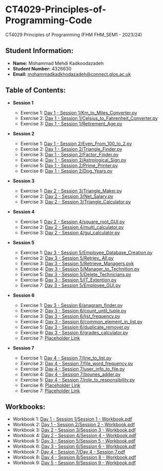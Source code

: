 # CT4029-Principles-of-Programming-Code
CT4029 Principles of Programming (FHM FHM_SEM1 - 2023/24)

## Student Information:
- **Name:** Mohammad Mehdi Kadkoodazadeh
- **Student Number:** 4326630
- **Email:** mohammadkadkhodazadeh@connect.glos.ac.uk

## Table of Contents:
- **Session 1**
  - Exercise 1: [Day 1 - Session 1/Km_to_Miles_Converter.py](#)
  - Exercise 2: [Day 1 - Session 1/Celsius_to_Fahrenheit_Converter.py](#)
  - Exercise 3: [Day 1 - Session 1/Retirement_Age.py](#)

- **Session 2**
  - Exercise 1: [Day 1 - Session 2/Even_From_100_to_2.py](#)
  - Exercise 2: [Day 1 - Session 2/Triangle_Finder.py](#)
  - Exercise 3: [Day 1 - Session 2/Factor_Finder.py](#)
  - Exercise 4: [Day 1 - Session 2/Astrological_Sign.py](#)
  - Exercise 5: [Day 1 - Session 2/Prime_Printer.py](#)
  - Exercise 6: [Day 1 - Session 2/Dog_Years.py](#)

- **Session 3**
  - Exercise 1: [Day 2 - Session 3/Triangle_Maker.py](#)
  - Exercise 2: [Day 2 - Session 3/Net_Salary.py](#)
  - Exercise 3: [Day 2 - Session 3/Triangle_Calculator.py](#)

- **Session 4**
  - Exercise 1: [Day 2 - Session 4/square_root_GUI.py](#)
  - Exercise 2: [Day 2 - Session 4/multi_calculator.py](#)
  - Exercise 3: [Day 2 - Session 4/gui_calculator.py](#)

- **Session 5**
  - Exercise 1: [Day 3 - Session 5/Employee_Database_Creation.py](#)
  - Exercise 2: [Day 3 - Session 5/Retriev_ All.py](#)
  - Exercise 3: [Day 3 - Session 5/Retrieve_Managers.pyk](#)
  - Exercise 4: [Day 3 - Session 5/Manager_to_Technition.py](#)
  - Exercise 5: [Day 3 - Session 5/Delete_Technicians.py](#)
  - Exercise 6: [Day 3 - Session 5/IT_Extention.py](#)
  - Exercise 7: [Day 3 - Session 5/Employee_GUI.py](#)

- **Session 6**
  - Exercise 1: [Day 3 - Session 6/anagram_finder.py](#)
  - Exercise 2: [Day 3 - Session 6/count_until_tuple.py](#)
  - Exercise 3: [Day 3 - Session 6/list_frequency.py](#)
  - Exercise 4: [Day 3 - Session 6/common_element_in_list.py](#)
  - Exercise 5: [Day 3 - Session 6/duplicate_remover.py](#)
  - Exercise 6: [Day 3 - Session 6/grades_calculator.py](#)
  - Exercise 7: [Placeholder Link](#)

- **Session 7**
  - Exercise 1: [Day 4 - Session 7/line_to_list.py](#)
  - Exercise 2: [Day 4 - Session 7/file_word_frequency.py](#)
  - Exercise 3: [Day 4 - Session 7/user_info_to_file.py](#)
  - Exercise 4: [Day 4 - Session 7/bounes_adder.py](#)
  - Exercise 5: [Day 4 - Session 7/role_to_responsibility.py](#)
  - Exercise 6: [Placeholder Link](#)
  - Exercise 7: [Placeholder Link](#)

## Workbooks:
- Workbook 1: [Day 1 - Session 1/Session 1 - Workbook.pdf](#)
- Workbook 2: [Day 1 - Session 2/Session 2 - Workbook.pdf](#)
- Workbook 3: [Day 2 - Session 3/Session 3 - Workbook.pdf](#)
- Workbook 4: [Day 2 - Session 4/Session 4 - Workbook.pdf](#)
- Workbook 5: [Day 3 - Session 5/Session 5 - Workbook.pdf](#)
- Workbook 6: [Day 3 - Session 6/Session 6 - Workbook.pdf](#)
- Workbook 7: [Day 4 - Session 7/Day 4 - Session 7.pdf](#)
- Workbook 8: [Day 4 - Session 8/Session 8 - Workbook.pdf](#)
- Workbook 9: [Day 5 - Session 9/Session 9 - Workbook.pdf](#)
